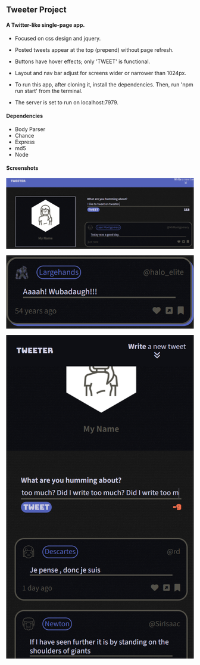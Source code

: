 ## Tweeter Project
#### A Twitter-like single-page app.

- Focused on css design and jquery.
- Posted tweets appear at the top (prepend) without page refresh.
- Buttons have hover effects; only 'TWEET' is functional.
- Layout and nav bar adjust for screens wider or narrower than 1024px.

- To run this app, after cloning it, install the dependencies. Then, run 'npm run start' from the terminal.
- The server is set to run on localhost:7979.

#### Dependencies
- Body Parser
- Chance
- Express
- md5
- Node

#### Screenshots
!["Landscape Mode"](https://github.com/jon-jh/tweeter/blob/master/docs/landscape-mode.png?raw=true)

!["Hover Effect"](https://github.com/jon-jh/tweeter/blob/master/docs/hover-effect.png?raw=true)

!["Horizontal Mode"](https://github.com/jon-jh/tweeter/blob/master/docs/horizontal-mode.png?raw=true)
